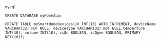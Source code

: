 ```mysql```

```CREATE DATABASE myHomeApp;```

```CREATE TABLE mySmartHomeDevices(id INT(10) AUTO_INCREMENT, deviceName VARCHAR(32) NOT NULL, deviceType VARCHAR(32) NOT NULL,temperture INT(10), volume INT(10), isOn BOOLEAN, isOpen BOOLEAN, PRIMARY KEY(id));```
